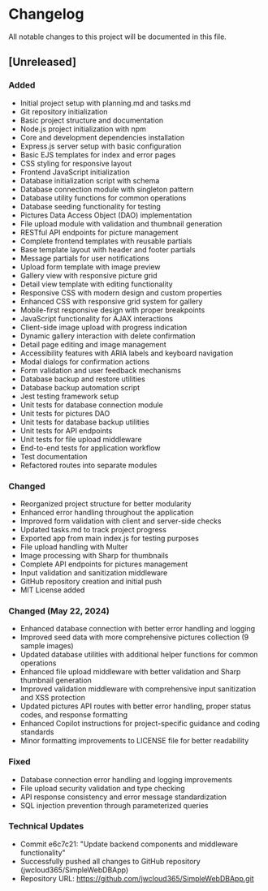 # Changelog

All notable changes to this project will be documented in this file.

## [Unreleased]

### Added
- Initial project setup with planning.md and tasks.md
- Git repository initialization
- Basic project structure and documentation
- Node.js project initialization with npm
- Core and development dependencies installation
- Express.js server setup with basic configuration
- Basic EJS templates for index and error pages
- CSS styling for responsive layout
- Frontend JavaScript initialization
- Database initialization script with schema
- Database connection module with singleton pattern
- Database utility functions for common operations
- Database seeding functionality for testing
- Pictures Data Access Object (DAO) implementation
- File upload module with validation and thumbnail generation
- RESTful API endpoints for picture management
- Complete frontend templates with reusable partials
- Base template layout with header and footer partials
- Message partials for user notifications
- Upload form template with image preview
- Gallery view with responsive picture grid
- Detail view template with editing functionality
- Responsive CSS with modern design and custom properties
- Enhanced CSS with responsive grid system for gallery
- Mobile-first responsive design with proper breakpoints
- JavaScript functionality for AJAX interactions
- Client-side image upload with progress indication
- Dynamic gallery interaction with delete confirmation
- Detail page editing and image management
- Accessibility features with ARIA labels and keyboard navigation
- Modal dialogs for confirmation actions
- Form validation and user feedback mechanisms
- Database backup and restore utilities
- Database backup automation script
- Jest testing framework setup
- Unit tests for database connection module
- Unit tests for pictures DAO
- Unit tests for database backup utilities
- Unit tests for API endpoints
- Unit tests for file upload middleware
- End-to-end tests for application workflow
- Test documentation
- Refactored routes into separate modules

### Changed
- Reorganized project structure for better modularity
- Enhanced error handling throughout the application
- Improved form validation with client and server-side checks
- Updated tasks.md to track project progress
- Exported app from main index.js for testing purposes
- File upload handling with Multer
- Image processing with Sharp for thumbnails
- Complete API endpoints for pictures management
- Input validation and sanitization middleware
- GitHub repository creation and initial push
- MIT License added

### Changed (May 22, 2024)
- Enhanced database connection with better error handling and logging
- Improved seed data with more comprehensive pictures collection (9 sample images)
- Updated database utilities with additional helper functions for common operations
- Enhanced file upload middleware with better validation and Sharp thumbnail generation
- Improved validation middleware with comprehensive input sanitization and XSS protection
- Updated pictures API routes with better error handling, proper status codes, and response formatting
- Enhanced Copilot instructions for project-specific guidance and coding standards
- Minor formatting improvements to LICENSE file for better readability

### Fixed
- Database connection error handling and logging improvements
- File upload security validation and type checking
- API response consistency and error message standardization
- SQL injection prevention through parameterized queries

### Technical Updates
- Commit e6c7c21: "Update backend components and middleware functionality"
- Successfully pushed all changes to GitHub repository (jwcloud365/SimpleWebDBApp)
- Repository URL: https://github.com/jwcloud365/SimpleWebDBApp.git
